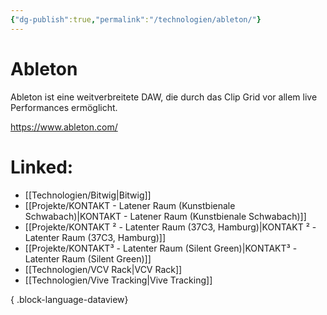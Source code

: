 ```yaml
---
{"dg-publish":true,"permalink":"/technologien/ableton/"}
---
```


# Ableton

Ableton ist eine weitverbreitete DAW, die durch das Clip Grid vor allem live Performances ermöglicht.

https://www.ableton.com/
# Linked:
- [[Technologien/Bitwig\|Bitwig]]
- [[Projekte/KONTAKT - Latener Raum (Kunstbienale Schwabach)\|KONTAKT - Latener Raum (Kunstbienale Schwabach)]]
- [[Projekte/KONTAKT ² - Latenter Raum (37C3, Hamburg)\|KONTAKT ² - Latenter Raum (37C3, Hamburg)]]
- [[Projekte/KONTAKT³ - Latenter Raum (Silent Green)\|KONTAKT³ - Latenter Raum (Silent Green)]]
- [[Technologien/VCV Rack\|VCV Rack]]
- [[Technologien/Vive Tracking\|Vive Tracking]]

{ .block-language-dataview}
